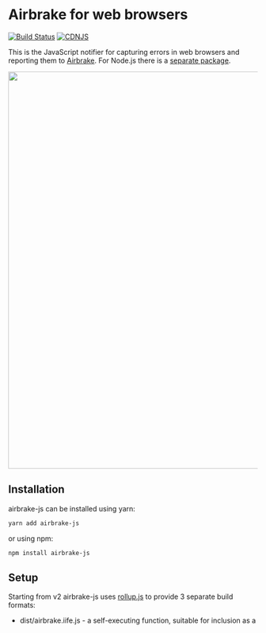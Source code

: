 # Airbrake for web browsers

[![Build Status](https://travis-ci.org/airbrake/airbrake-js.svg?branch=master)](https://travis-ci.org/airbrake/airbrake-js)
[![CDNJS](https://img.shields.io/cdnjs/v/airbrake-js.svg)](https://cdnjs.com/libraries/airbrake-js)

This is the JavaScript notifier for capturing errors in web browsers and reporting them to [Airbrake](http://airbrake.io). For Node.js there is a [separate package](https://github.com/airbrake/airbrake-js/tree/master/packages/node).

<img src="http://f.cl.ly/items/443E2J1D2W3x1E1u3j1u/JS-airbrakeman.jpg" width=800px>

## Installation

airbrake-js can be installed using yarn:


```sh
yarn add airbrake-js
```

or using npm:

```sh
npm install airbrake-js
```

## Setup

Starting from v2 airbrake-js uses [rollup.js](https://rollupjs.org) to provide 3 separate build formats:

- dist/airbrake.iife.js - a self-executing function, suitable for inclusion as a <script> tag.
- dist/airbrake.esm.js - an ES module file, suitable for other bundlers and inclusion as a <script type=module> tag in modern browsers.
- dist/airbrake.common.js - CommonJS, suitable for Node.js and other bundlers.

Your package manager should automatically pick suitable bundle format based on airbrake-js package.json file:

```js
  "main": "dist/airbrake.common.js",
  "web": "dist/airbrake.iife.js",
  "module": "dist/airbrake.esm.js",
  "jsnext:main": "dist/airbrake.esm.js",
  "types": "dist/airbrake.d.ts",
  "source": "src/index.ts",
```

Example configurations can be found in [examples](examples), including:

* [Angular](examples/angular)
* [Angular 2](examples/angular-2)
* [Browserify](examples/browserify)
* [Express.js](examples/express)
* [Legacy](examples/legacy)
* [Node.js](examples/nodejs)
* [Rails](examples/rails)
* [React](examples/react)
* [Redux](examples/redux)
* [Vue.js](examples/vuejs)

## Basic Usage

First you need to initialize the notifier with the project id and API key taken from [Airbrake.io](https://airbrake.io):

```js
var airbrake = new airbrakeJs.Client({
  projectId: 1,
  projectKey: 'REPLACE_ME',
  environment: 'production',
});
```

Or if you are using browserify/webpack/etc:

```js
var AirbrakeClient = require('airbrake-js');
var airbrake = new AirbrakeClient({...});
```

Then you can send a textual message to Airbrake:

```js
var promise = airbrake.notify(`user id=${user_id} not found`);
promise.then(function(notice) {
  if (notice.id) {
    console.log('notice id', notice.id);
  } else {
    console.log('notify failed', notice.error);
  }
});
```

Or report catched errors directly:

```js
try {
  // This will throw if the document has no head tag
  document.head.insertBefore(document.createElement('style'));
} catch(err) {
  airbrake.notify(err);
  throw err;
}
```

Alternatively, you can wrap any code which may throw errors using the client's `wrap` method:

```js
var startApp = function() {
  // This will throw if the document has no head tag.
  document.head.insertBefore(document.createElement('style'));
}
startApp = airbrake.wrap(startApp);

// Any exceptions thrown in startApp will be reported to Airbrake.
startApp();
```

or use `call` shortcut:

```js
var startApp = function() {
  // This will throw if the document has no head tag.
  document.head.insertBefore(document.createElement('style'));
}

airbrake.call(startApp);
```

## Advanced Usage

### Notice Annotations

It's possible to annotate error notices with all sorts of useful information at the time they're captured by supplying it in the object being reported.

```js
try {
  startApp();
} catch (err) {
  airbrake.notify({
    error:       err,
    context:     { component: 'bootstrap' },
    environment: { env1: 'value' },
    params:      { param1: 'value' },
    session:     { session1: 'value' },
  });
  throw err;
}
```

### Severity

[Severity](https://airbrake.io/docs/airbrake-faq/what-is-severity/) allows categorizing how severe an error is. By default, it's set to `error`. To redefine severity, simply overwrite `context/severity` of a notice object. For example:

```js
airbrake.notify({
  error: err,
  context: { severity: 'warning' }
});
```

### Filtering errors

There may be some errors thrown in your application that you're not interested in sending to Airbrake, such as errors thrown by 3rd-party libraries, or by browser extensions run by your users.

The Airbrake notifier makes it simple to ignore this chaff while still processing legitimate errors. Add filters to the notifier by providing filter functions to `addFilter`.

`addFilter` accepts the entire [error notice](https://airbrake.io/docs/api/#create-notice-v3) to be sent to Airbrake, and provides access to the `context`, `environment`, `params`, and `session` values submitted with the notice, as well as the single-element `errors` array with its `backtrace` element and associated backtrace lines.

The return value of the filter function determines whether or not the error notice will be submitted.
  * If a null value is returned, the notice is ignored.
  * Otherwise, the returned notice will be submitted.

An error notice must pass all provided filters to be submitted.

In the following example all errors triggered by admins will be ignored:

```js
airbrake.addFilter(function(notice) {
  if (notice.params.admin) {
    // Ignore errors from admin sessions.
    return null;
  }
  return notice;
});
```

Filters can be also used to modify notice payload, e.g. to set the environment and application version:

```js
airbrake.addFilter(function(notice) {
  notice.context.environment = 'production';
  notice.context.version = '1.2.3';
  return notice;
});
```

### Filtering keys

With `keysBlacklist` option you can specify list of keys containing sensitive information that must be filtered out, e.g.:

```js
var airbrake = new AirbrakeClient({
    ...
    keysBlacklist: [
      'password', // exact match
      /secret/, // regexp match
    ],
});
```

### Source maps

Airbrake supports using private and public source maps. Check out our docs for more info:
- [Private source maps](https://airbrake.io/docs/features/private-sourcemaps/)
- [Public source maps](https://airbrake.io/docs/features/public-sourcemaps/)


### Instrumentation

airbrake-js automatically instruments `console.log` function calls in order to collect logs and send them with first error. You can disable that behavior using `instrumentation` option:

```js
var airbrake = new airbrakeJs.Client({
  ...
  instrumentation: {
    console: false,
  },
});
```

## Integration

### window.onerror

airbrake-js automatically setups `window.onerror` handler when script is loaded. It also makes sure to call old error handler if there are any. Errors reported by `window.onerror` can be ignored using `ignoreWindowError` option:

```js
var airbrake = new airbrakeJs.Client({ignoreWindowError: true});
```

## FAQ

### What does "Script error" mean?

See https://developer.mozilla.org/en/docs/Web/API/GlobalEventHandlers/onerror#Notes.

## Contributing

Install dependencies:

```bash
yarn install
```

Run unit tests:

```bash
yarn test
```

Build project:

```bash
yarn build
```

## Credits

Airbrake is maintained and funded by [airbrake.io](http://airbrake.io)

Thank you to all [the contributors](https://github.com/airbrake/airbrake-js/contributors).

The names and logos for Airbrake are trademarks of Airbrake Technologies Inc.

# License

Airbrake is Copyright © 2008-2017 Airbrake Technologies Inc. It is free software, and may be redistributed under the terms specified in the MIT-LICENSE file.
